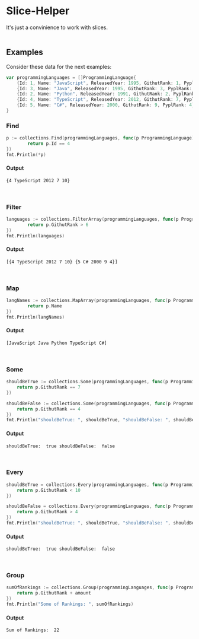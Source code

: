 # Slice-Helper

It's just a convinience to work with slices.
<br><br>

## Examples
Consider these data for the next examples:
```go
var programmingLanguages = []ProgrammingLanguage{
	{Id: 1, Name: "JavaScript", ReleasedYear: 1995, GithutRank: 1, PyplRank: 3},
	{Id: 3, Name: "Java", ReleasedYear: 1995, GithutRank: 3, PyplRank: 2},
	{Id: 2, Name: "Python", ReleasedYear: 1991, GithutRank: 2, PyplRank: 1},
	{Id: 4, Name: "TypeScript", ReleasedYear: 2012, GithutRank: 7, PyplRank: 10},
	{Id: 5, Name: "C#", ReleasedYear: 2000, GithutRank: 9, PyplRank: 4},
}
```

### **Find**
```go
p := collections.Find(programmingLanguages, func(p ProgrammingLanguage) bool {
		return p.Id == 4
})
fmt.Println(*p)
```
#### Output
```
{4 TypeScript 2012 7 10}
```
<br>

### **Filter**
```go
languages := collections.FilterArray(programmingLanguages, func(p ProgrammingLanguage) bool {
		return p.GithutRank > 6
})
fmt.Println(languages)
```
#### Output
```
[{4 TypeScript 2012 7 10} {5 C# 2000 9 4}]
```
<br>

### **Map**
```go
langNames := collections.MapArray(programmingLanguages, func(p ProgrammingLanguage) string {
		return p.Name
})
fmt.Println(langNames)
```
#### Output
```
[JavaScript Java Python TypeScript C#]
```
<br>

### **Some**
```go
shouldBeTrue := collections.Some(programmingLanguages, func(p ProgrammingLanguage) bool {
	return p.GithutRank == 7
})

shouldBeFalse := collections.Some(programmingLanguages, func(p ProgrammingLanguage) bool {
	return p.GithutRank == 4
})
fmt.Println("shouldBeTrue: ", shouldBeTrue, "shouldBeFalse: ", shouldBeFalse)
```
#### Output
```
shouldBeTrue:  true shouldBeFalse:  false
```
<br>

### **Every**
```go
shouldBeTrue = collections.Every(programmingLanguages, func(p ProgrammingLanguage) bool {
	return p.GithutRank < 10
})

shouldBeFalse = collections.Every(programmingLanguages, func(p ProgrammingLanguage) bool {
    return p.GithutRank > 4
})
fmt.Println("shouldBeTrue: ", shouldBeTrue, "shouldBeFalse: ", shouldBeFalse)

```
#### Output
```
shouldBeTrue:  true shouldBeFalse:  false
```
<br>

### **Group**
```go
sumOfRankings := collections.Group(programmingLanguages, func(p ProgrammingLanguage, amount int) int {
	return p.GithutRank + amount
})
fmt.Println("Some of Rankings: ", sumOfRankings)
```
#### Output
```
Sum of Rankings:  22
```
<br>